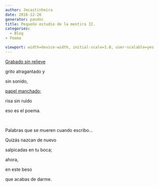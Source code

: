 ```yaml
---
author: Jmcastinheira
date: 2016-12-26
generator: pandoc
title: Pequeño estudio de la mentira II.
categories:
  - Blog
- Poema

viewport: width=device-width, initial-scale=1.0, user-scalable=yes
---
```




[Grabado sin
relieve](http://tonterias.com/data/200105/1014_Papel-arrugado.jpg)

grito atragantado y

sin sonido,

[papel manchado](http://www.las2001noches.com/n58/mancha.jpg);

risa sin ruído

eso es el poema.

 

Palabras que se mueren cuando escribo...

Quizás nazcan de nuevo

salpicadas en tu boca;

ahora,

en este beso

que acabas de darme.
